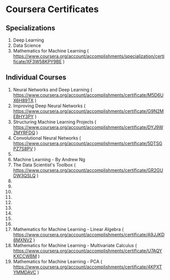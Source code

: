 # Coursera Certificates

## Specializations
  1. Deep Learning
  2. Data Science
  3. Mathematics for Machine Learning ( https://www.coursera.org/account/accomplishments/specialization/certificate/XF3W58KPY9BE )

## Individual Courses
  1. Neural Networks and Deep Learning ( https://www.coursera.org/account/accomplishments/certificate/M5D6UX6H89TX )
  2. Improving Deep Neural Networks ( https://www.coursera.org/account/accomplishments/certificate/G9N2MEBHY3PY )
  3. Structuring Machine Learning Projects ( https://www.coursera.org/account/accomplishments/certificate/DYJ9WZMYRFDQ )
  4. Convolutional Neural Networks ( https://www.coursera.org/account/accomplishments/certificate/5DTSGPZ7S8PV )
  5. 
  6. Machine Learning - By Andrew Ng 
  7. The Data Scientist's Toolbox ( https://www.coursera.org/account/accomplishments/certificate/GR2GUDW3QSLQ )
  8.
  9.
  10.
  11.
  12.
  13.
  14.
  15.
  16. 
  17. Mathematics for Machine Learning - Linear Algebra ( https://www.coursera.org/account/accomplishments/certificate/A9JJKD8MXNV2 )
  18. Mathematics for Machine Learning - Multivariate Calculus ( https://www.coursera.org/account/accomplishments/certificate/U7AQYKXCCWBM )
  19. Mathematics for Machine Learning - PCA ( https://www.coursera.org/account/accomplishments/certificate/4KPXTYMMDAVC )
  

